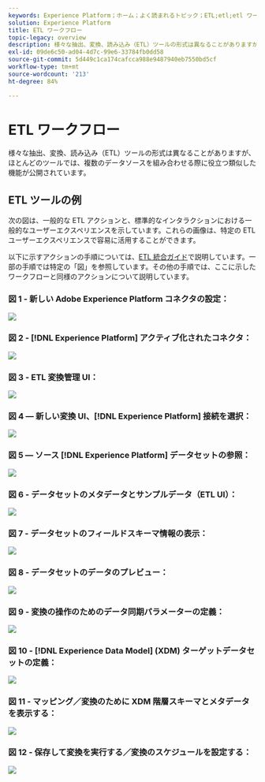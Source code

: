 ```yaml
---
keywords: Experience Platform；ホーム；よく読まれるトピック；ETL;etl;etl ワークフロー；ETL ワークフロー
solution: Experience Platform
title: ETL ワークフロー
topic-legacy: overview
description: 様々な抽出、変換、読み込み（ETL）ツールの形式は異なることがありますが、ほとんどのツールでは、複数のデータソースを組み合わせる際に役立つ類似した機能が公開されています。
exl-id: 09de6c50-ad04-4d7c-99e6-33784fb0dd58
source-git-commit: 5d449c1ca174cafcca988e9487940eb7550bd5cf
workflow-type: tm+mt
source-wordcount: '213'
ht-degree: 84%

---
```


# ETL ワークフロー

様々な抽出、変換、読み込み（ETL）ツールの形式は異なることがありますが、ほとんどのツールでは、複数のデータソースを組み合わせる際に役立つ類似した機能が公開されています。

## ETL ツールの例

次の図は、一般的な ETL アクションと、標準的なインタラクションにおける一般的なユーザーエクスペリエンスを示しています。これらの画像は、特定の ETL ユーザーエクスペリエンスで容易に活用することができます。

以下に示すアクションの手順については、[ETL 統合ガイド](home.md)で説明しています。一部の手順では特定の「図」を参照しています。その他の手順では、ここに示したワークフローと同様のアクションについて説明しています。

### 図 1 - 新しい Adobe Experience Platform コネクタの設定：

![](images/image2.png)

### 図 2 - [!DNL Experience Platform] アクティブ化されたコネクタ：

![](images/image3.png)

### 図 3 - ETL 変換管理 UI：

![](images/image4.png)

### 図 4 — 新しい変換 UI、[!DNL Experience Platform] 接続を選択：

![](images/image5.png)

### 図 5 — ソース [!DNL Experience Platform] データセットの参照：

![](images/image6.png)

### 図 6 - データセットのメタデータとサンプルデータ（ETL UI）：

![](images/image7.png)

### 図 7 - データセットのフィールドスキーマ情報の表示：

![](images/image8.png)

### 図 8 - データセットのデータのプレビュー：

![](images/image9.png)

### 図 9 - 変換の操作のためのデータ同期パラメーターの定義：

![](images/image10.png)

### 図 10 - [!DNL Experience Data Model] (XDM) ターゲットデータセットの定義：

![](images/image11.png)

### 図 11 - マッピング／変換のために XDM 階層スキーマとメタデータを表示する：

![](images/image12.png)

### 図 12 - 保存して変換を実行する／変換のスケジュールを設定する：

![](images/image13.png)
